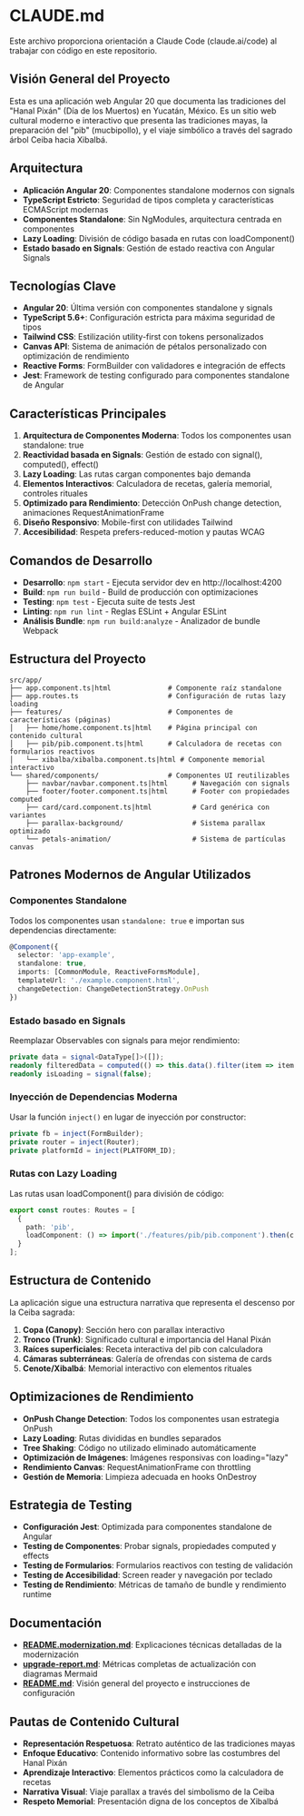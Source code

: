# CLAUDE.md

Este archivo proporciona orientación a Claude Code (claude.ai/code) al trabajar con código en este repositorio.

## Visión General del Proyecto
Esta es una aplicación web Angular 20 que documenta las tradiciones del "Hanal Pixán" (Día de los Muertos) en Yucatán, México. Es un sitio web cultural moderno e interactivo que presenta las tradiciones mayas, la preparación del "pib" (mucbipollo), y el viaje simbólico a través del sagrado árbol Ceiba hacia Xibalbá.

## Arquitectura
- **Aplicación Angular 20**: Componentes standalone modernos con signals
- **TypeScript Estricto**: Seguridad de tipos completa y características ECMAScript modernas
- **Componentes Standalone**: Sin NgModules, arquitectura centrada en componentes
- **Lazy Loading**: División de código basada en rutas con loadComponent()
- **Estado basado en Signals**: Gestión de estado reactiva con Angular Signals

## Tecnologías Clave
- **Angular 20**: Última versión con componentes standalone y signals
- **TypeScript 5.6+**: Configuración estricta para máxima seguridad de tipos
- **Tailwind CSS**: Estilización utility-first con tokens personalizados
- **Canvas API**: Sistema de animación de pétalos personalizado con optimización de rendimiento
- **Reactive Forms**: FormBuilder con validadores e integración de effects
- **Jest**: Framework de testing configurado para componentes standalone de Angular

## Características Principales
1. **Arquitectura de Componentes Moderna**: Todos los componentes usan standalone: true
2. **Reactividad basada en Signals**: Gestión de estado con signal(), computed(), effect()
3. **Lazy Loading**: Las rutas cargan componentes bajo demanda
4. **Elementos Interactivos**: Calculadora de recetas, galería memorial, controles rituales
5. **Optimizado para Rendimiento**: Detección OnPush change detection, animaciones RequestAnimationFrame
6. **Diseño Responsivo**: Mobile-first con utilidades Tailwind
7. **Accesibilidad**: Respeta prefers-reduced-motion y pautas WCAG

## Comandos de Desarrollo
- **Desarrollo**: `npm start` - Ejecuta servidor dev en http://localhost:4200
- **Build**: `npm run build` - Build de producción con optimizaciones
- **Testing**: `npm test` - Ejecuta suite de tests Jest
- **Linting**: `npm run lint` - Reglas ESLint + Angular ESLint
- **Análisis Bundle**: `npm run build:analyze` - Analizador de bundle Webpack

## Estructura del Proyecto
```
src/app/
├── app.component.ts|html              # Componente raíz standalone
├── app.routes.ts                      # Configuración de rutas lazy loading
├── features/                          # Componentes de características (páginas)
│   ├── home/home.component.ts|html    # Página principal con contenido cultural
│   ├── pib/pib.component.ts|html      # Calculadora de recetas con formularios reactivos
│   └── xibalba/xibalba.component.ts|html # Componente memorial interactivo
└── shared/components/                 # Componentes UI reutilizables
    ├── navbar/navbar.component.ts|html      # Navegación con signals
    ├── footer/footer.component.ts|html      # Footer con propiedades computed
    ├── card/card.component.ts|html          # Card genérica con variantes
    ├── parallax-background/                 # Sistema parallax optimizado
    └── petals-animation/                    # Sistema de partículas canvas
```

## Patrones Modernos de Angular Utilizados

### Componentes Standalone
Todos los componentes usan `standalone: true` e importan sus dependencias directamente:
```typescript
@Component({
  selector: 'app-example',
  standalone: true,
  imports: [CommonModule, ReactiveFormsModule],
  templateUrl: './example.component.html',
  changeDetection: ChangeDetectionStrategy.OnPush
})
```

### Estado basado en Signals
Reemplazar Observables con signals para mejor rendimiento:
```typescript
private data = signal<DataType[]>([]);
readonly filteredData = computed(() => this.data().filter(item => item.active));
readonly isLoading = signal(false);
```

### Inyección de Dependencias Moderna
Usar la función `inject()` en lugar de inyección por constructor:
```typescript
private fb = inject(FormBuilder);
private router = inject(Router);
private platformId = inject(PLATFORM_ID);
```

### Rutas con Lazy Loading
Las rutas usan loadComponent() para división de código:
```typescript
export const routes: Routes = [
  {
    path: 'pib',
    loadComponent: () => import('./features/pib/pib.component').then(c => c.PibComponent)
  }
];
```

## Estructura de Contenido
La aplicación sigue una estructura narrativa que representa el descenso por la Ceiba sagrada:
1. **Copa (Canopy)**: Sección hero con parallax interactivo
2. **Tronco (Trunk)**: Significado cultural e importancia del Hanal Pixán
3. **Raíces superficiales**: Receta interactiva del pib con calculadora
4. **Cámaras subterráneas**: Galería de ofrendas con sistema de cards
5. **Cenote/Xibalbá**: Memorial interactivo con elementos rituales

## Optimizaciones de Rendimiento
- **OnPush Change Detection**: Todos los componentes usan estrategia OnPush
- **Lazy Loading**: Rutas divididas en bundles separados
- **Tree Shaking**: Código no utilizado eliminado automáticamente
- **Optimización de Imágenes**: Imágenes responsivas con loading="lazy"
- **Rendimiento Canvas**: RequestAnimationFrame con throttling
- **Gestión de Memoria**: Limpieza adecuada en hooks OnDestroy

## Estrategia de Testing
- **Configuración Jest**: Optimizada para componentes standalone de Angular
- **Testing de Componentes**: Probar signals, propiedades computed y effects
- **Testing de Formularios**: Formularios reactivos con testing de validación
- **Testing de Accesibilidad**: Screen reader y navegación por teclado
- **Testing de Rendimiento**: Métricas de tamaño de bundle y rendimiento runtime

## Documentación
- **[README.modernization.md](README.modernization.md)**: Explicaciones técnicas detalladas de la modernización
- **[upgrade-report.md](upgrade-report.md)**: Métricas completas de actualización con diagramas Mermaid
- **[README.md](README.md)**: Visión general del proyecto e instrucciones de configuración

## Pautas de Contenido Cultural
- **Representación Respetuosa**: Retrato auténtico de las tradiciones mayas
- **Enfoque Educativo**: Contenido informativo sobre las costumbres del Hanal Pixán
- **Aprendizaje Interactivo**: Elementos prácticos como la calculadora de recetas
- **Narrativa Visual**: Viaje parallax a través del simbolismo de la Ceiba
- **Respeto Memorial**: Presentación digna de los conceptos de Xibalbá